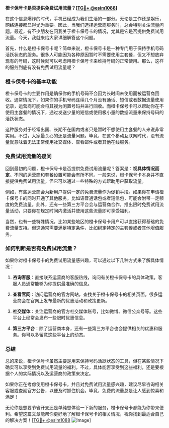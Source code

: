 **橙卡保号卡是否提供免费试用流量？[[TG💪+ @esim1088](https://t.me/s/esim1088)]**

在这个信息爆炸的时代，手机已经成为我们生活的一部分。无论是工作还是娱乐，网络连接都显得尤为重要。因此，当我们选择运营商服务时，总会特别关注流量问题。最近，有不少朋友在问我关于橙卡保号卡的情况，尤其是它是否提供免费试用流量。今天，我就来给大家详细解答这个问题。

首先，什么是橙卡保号卡呢？简单来说，橙卡保号卡是一种专门用于保持手机号码活跃状态的服务。很多人可能因为各种原因暂时不需要使用主套餐，但又不想放弃现有的号码，这时候就可以考虑用橙卡保号卡来维持号码的正常使用。那么，这样的服务到底有没有免费试用流量呢？

### 橙卡保号卡的基本功能

橙卡保号卡的主要作用是确保你的手机号码不会因为长时间未使用而被运营商回收。通常情况下，如果你的手机号码连续几个月没有通话、短信或者数据流量使用记录，运营商可能会将其视为闲置号码并进行回收。而橙卡保号卡可以帮助你在不使用主套餐的情况下，通过发送少量的短信或使用极小量的数据流量来保持号码的活跃状态。

这种服务对于经常出国、长期不在国内或者只是暂时不想使用主套餐的人来说非常实用。不过，大家最关心的还是流量问题。毕竟，在这个移动互联网时代，没有流量就意味着无法正常使用社交媒体、查看邮件或者其他在线服务。

### 免费试用流量的疑问

回到最初的问题，橙卡保号卡是否提供免费试用流量呢？答案是：**视具体情况而定**。不同的运营商和套餐设置可能会有所不同。一般来说，橙卡保号卡本身并不直接提供免费试用流量，但它可以通过一些特殊的方式帮助用户获取流量。

例如，有些运营商会为新用户提供一定的免费流量作为促销手段。如果你在申请橙卡保号卡的同时开通了其他服务，比如语音通话包或者短信包，可能会附带一定额度的免费流量。此外，还有一些第三方平台会与运营商合作，推出限时免费试用流量活动，只要你在规定时间内激活并使用这些流量即可享受福利。

当然，也有一些特殊情况，比如某些地区的橙卡保号卡用户可以直接获得基础的免费流量支持。但这通常需要满足特定条件，比如绑定特定的主套餐或者其他增值服务。

### 如何判断是否有免费试用流量？

如果你对橙卡保号卡的免费试用流量感兴趣，可以通过以下几种方式来了解具体情况：

1. **咨询客服**：直接联系运营商的客服热线，询问有关橙卡保号卡的具体政策。客服人员通常能够为你提供最准确的信息。

2. **查看官网**：访问运营商的官方网站，查找关于橙卡保号卡的相关页面。很多运营商会在官网上发布最新的优惠活动和政策更新。

3. **社交媒体**：关注运营商的官方社交媒体账号，比如微博、微信公众号等。这些平台上经常会发布一些限时优惠信息。

4. **第三方平台**：除了运营商本身，还有一些第三方平台也会提供相关的优惠和服务。你可以多留意这些平台上的动态。

### 总结

总的来说，橙卡保号卡虽然主要是用来保持号码活跃状态的工具，但在某些情况下确实可以享受到免费试用流量的福利。不过，具体能否享受到这些福利，还是要根据个人的实际情况以及运营商的政策来决定。

如果你正在考虑使用橙卡保号卡，并且对免费试用流量感兴趣，建议尽早咨询相关客服或查阅官方公告，以便及时抓住机会。毕竟，免费的流量总是让人感到惊喜和满足！

无论你是想要节省开支还是单纯想体验一下新的服务，橙卡保号卡都能为你带来便利。希望这篇文章能帮你更好地了解橙卡保号卡的相关情况，祝你找到最适合自己的解决方案！[[TG💪+ @esim1088](https://t.me/s/esim1088) ![Image](https://i.postimg.cc/4NQfJmqS/Snipaste-2025-05-13-00-14-12.png)]
